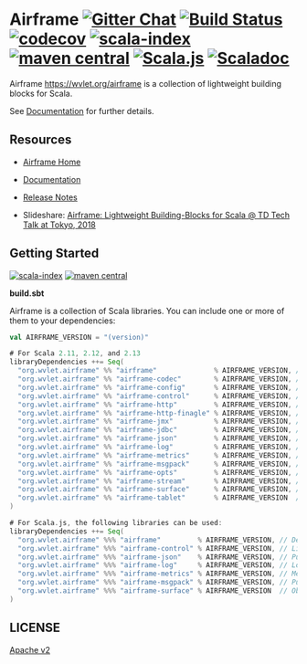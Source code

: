 # Airframe [![Gitter Chat][gitter-badge]][gitter-link] [![Build Status](https://travis-ci.org/wvlet/airframe.svg?branch=master)](https://travis-ci.org/wvlet/airframe)  [![codecov](https://codecov.io/gh/wvlet/airframe/branch/master/graph/badge.svg)](https://codecov.io/gh/wvlet/airframe) [![scala-index][sindex-badge]][sindex-link] [![maven central][central-badge]][central-link] [![Scala.js](https://www.scala-js.org/assets/badges/scalajs-0.6.17.svg)](https://www.scala-js.org) [![Scaladoc](https://javadoc-badge.appspot.com/org.wvlet.airframe/airframe-scaladoc_2.12.svg?label=scaladoc)](https://javadoc-badge.appspot.com/org.wvlet.airframe/airframe-scaladoc_2.12)

[circleci-badge]: https://circleci.com/gh/wvlet/airframe.svg?style=svg
[circleci-link]: https://circleci.com/gh/wvlet/airframe
[gitter-badge]: https://badges.gitter.im/Join%20Chat.svg
[gitter-link]: https://gitter.im/wvlet/airframe?utm_source=badge&utm_medium=badge&utm_campaign=pr-badge&utm_content=badge
[coverall-badge]: https://coveralls.io/repos/github/wvlet/airframe/badge.svg?branch=master
[coverall-link]: https://coveralls.io/github/wvlet/airframe?branch=master
[sindex-badge]: https://index.scala-lang.org/wvlet/airframe/airframe/latest.svg?color=orange
[sindex-link]: https://index.scala-lang.org/wvlet/airframe
[central-badge]: https://img.shields.io/maven-central/v/org.wvlet.airframe/airframe_2.12.svg?label=maven%20central
[central-link]: https://search.maven.org/search?q=g:%22org.wvlet.airframe%22%20AND%20a:%22airframe_2.12%22

Airframe https://wvlet.org/airframe is a collection of lightweight building blocks for Scala.

See [Documentation](https://wvlet.org/airframe/) for further details.

## Resources
- [Airframe Home](https://wvlet.org/airframe/)
- [Documentation](https://wvlet.org/airframe/docs)
- [Release Notes](https://wvlet.org/airframe/docs/release-notes.html)

- Slideshare: [Airframe: Lightweight Building-Blocks for Scala @ TD Tech Talk at Tokyo, 2018](https://www.slideshare.net/taroleo/airframe-lightweight-building-blocks-for-scala-td-tech-talk-20181014)


## Getting Started
[![scala-index][sindex-badge]][sindex-link] [![maven central][central-badge]][central-link]

**build.sbt**

Airframe is a collection of Scala libraries. You can include one or more of them to your dependencies:
```scala
val AIRFRAME_VERSION = "(version)"

# For Scala 2.11, 2.12, and 2.13
libraryDependencies ++= Seq(
  "org.wvlet.airframe" %% "airframe"              % AIRFRAME_VERSION, // Dependency injection
  "org.wvlet.airframe" %% "airframe-codec"        % AIRFRAME_VERSION, // MessagePack-based schema-on-read transcoder
  "org.wvlet.airframe" %% "airframe-config"       % AIRFRAME_VERSION, // YAML-based configuration
  "org.wvlet.airframe" %% "airframe-control"      % AIRFRAME_VERSION, // Library for retryable execution
  "org.wvlet.airframe" %% "airframe-http"         % AIRFRAME_VERSION, // HTTP REST API router
  "org.wvlet.airframe" %% "airframe-http-finagle" % AIRFRAME_VERSION, // HTTP server (Finagle backend)
  "org.wvlet.airframe" %% "airframe-jmx"          % AIRFRAME_VERSION, // JMX monitoring
  "org.wvlet.airframe" %% "airframe-jdbc"         % AIRFRAME_VERSION, // JDBC connection pool
  "org.wvlet.airframe" %% "airframe-json"         % AIRFRAME_VERSION, // Pure Scala JSON parser
  "org.wvlet.airframe" %% "airframe-log"          % AIRFRAME_VERSION, // Logging
  "org.wvlet.airframe" %% "airframe-metrics"      % AIRFRAME_VERSION, // Metrics units
  "org.wvlet.airframe" %% "airframe-msgpack"      % AIRFRAME_VERSION, // Pure-Scala MessagePack
  "org.wvlet.airframe" %% "airframe-opts"         % AIRFRAME_VERSION, // Command-line option parser
  "org.wvlet.airframe" %% "airframe-stream"       % AIRFRAME_VERSION, // Stream processing library 
  "org.wvlet.airframe" %% "airframe-surface"      % AIRFRAME_VERSION, // Object surface inspector
  "org.wvlet.airframe" %% "airframe-tablet"       % AIRFRAME_VERSION  // Table data reader/writer
)

# For Scala.js, the following libraries can be used:
libraryDependencies ++= Seq(
  "org.wvlet.airframe" %%% "airframe"         % AIRFRAME_VERSION, // Dependency injection
  "org.wvlet.airframe" %%% "airframe-control" % AIRFRAME_VERSION, // Library for retryable execution
  "org.wvlet.airframe" %%% "airframe-json"    % AIRFRAME_VERSION, // Pure Scala JSON parser
  "org.wvlet.airframe" %%% "airframe-log"     % AIRFRAME_VERSION, // Logging
  "org.wvlet.airframe" %%% "airframe-metrics" % AIRFRAME_VERSION, // Metrics units
  "org.wvlet.airframe" %%% "airframe-msgpack" % AIRFRAME_VERSION, // Pure-Scala MessagePack
  "org.wvlet.airframe" %%% "airframe-surface" % AIRFRAME_VERSION  // Object surface inspector
)
```

## LICENSE

[Apache v2](https://github.com/wvlet/airframe/blob/master/LICENSE)
